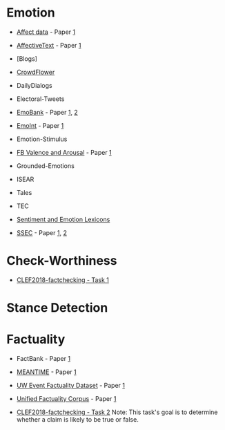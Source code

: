 # Emotion

- [Affect data](http://people.rc.rit.edu/~coagla/affectdata/index.html) - Paper [1](http://cogcomp.org/papers/Alm%20thesis(1).pdf)

- [AffectiveText](http://web.eecs.umich.edu/~mihalcea/affectivetext/) - Paper [1](http://web.eecs.umich.edu/~mihalcea/papers/strapparava.semeval07.pdf)

- [Blogs]

- [CrowdFlower](https://www.crowdflower.com/wp-content/uploads/2016/07/text_emotion.csv)

- DailyDialogs

- Electoral-Tweets

- [EmoBank](https://github.com/JULIELab/EmoBank) - Paper [1](https://aclweb.org/anthology/E17-2092), [2](https://sigann.github.io/LAW-XI-2017/papers/LAW01.pdf)

- [EmoInt](http://saifmohammad.com/WebPages/EmotionIntensity-SharedTask.html) - Paper [1](http://saifmohammad.com/WebDocs/TweetEmotionIntensities-starsem2017.pdf)

- Emotion-Stimulus

- [FB Valence and Arousal](http://wwbp.org/downloads/public_data/dataset-fb-valence-arousal-anon.csv) - Paper [1](https://wwbp.org/papers/va16wassa.pdf)

- Grounded-Emotions

- ISEAR

- Tales

- TEC

- [Sentiment and Emotion Lexicons](http://saifmohammad.com/WebPages/lexicons.html) 

- [SSEC](http://www.romanklinger.de/ssec/) - Paper [1](http://www.romanklinger.de/publications/Schuff-etal-2017.pdf), [2](https://dl.acm.org/citation.cfm?id=3003433)


# Check-Worthiness

- [CLEF2018-factchecking - Task 1](https://github.com/clef2018-factchecking/clef2018-factchecking)


# Stance Detection

# Factuality

- FactBank - Paper [1](https://link.springer.com/article/10.1007/s10579-009-9089-9)
- [MEANTIME](http://www.newsreader-project.eu/results/data/wikinews/) - Paper [1](http://www.lrec-conf.org/proceedings/lrec2016/pdf/488_Paper.pdf)
- [UW Event Factuality Dataset](https://bitbucket.org/kentonl/factuality-data) - Paper [1](http://kentonl.com/pub/lacz-emnlp.2015.pdf)
- [Unified Factuality Corpus](https://github.com/gabrielStanovsky/unified-factuality) - Paper [1](https://gabrielstanovsky.github.io/assets/papers/acl17/paper.pdf)

- [CLEF2018-factchecking - Task 2](https://github.com/clef2018-factchecking/clef2018-factchecking)
Note: This task's goal is to determine whether a claim is likely to be true or false.

